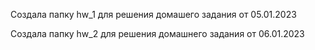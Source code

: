 Создала папку hw_1 для решения домашего задания от 05.01.2023

Создала папку hw_2 для решения домашнего задания от 06.01.2023